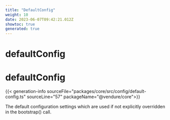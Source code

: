 ```yaml
---
title: "DefaultConfig"
weight: 10
date: 2023-06-07T09:42:21.012Z
showtoc: true
generated: true
---
```

<!-- This file was generated from the Vendure source. Do not modify. Instead, re-run the "docs:build" script -->

# defaultConfig
<div class="symbol">


# defaultConfig

{{< generation-info sourceFile="packages/core/src/config/default-config.ts" sourceLine="57" packageName="@vendure/core">}}

The default configuration settings which are used if not explicitly overridden in the bootstrap() call.

</div>
